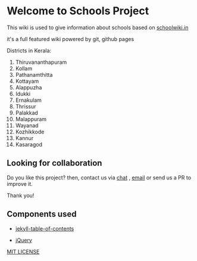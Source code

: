 # Welcome to Schools Project

This wiki is used to give information about schools based on [schoolwiki.in](https://schoolwiki.in)

it's a full featured wiki powered by git, github pages

Districts in Kerala: 

1. Thiruvananthapuram
2. Kollam
3. Pathanamthitta
4. Kottayam
5. Alappuzha
6. Idukki
7. Ernakulam
8. Thrissur
9. Palakkad
10. Malappuram
11. Wayanad
12. Kozhikkode
13. Kannur
14. Kasaragod

## Looking for collaboration

Do you like this project? then, contact us via [chat](https://gitter.im/Drassil/general?utm_source=share-link&utm_medium=link&utm_campaign=share-link) , <a href="mailto:staff-drassil@googlegroups.com">email</a>  or send us a PR to improve it.

Thank you!

## Components used

- [jekyll-table-of-contents](https://github.com/ghiculescu/jekyll-table-of-contents)

- [jQuery](https://jquery.com/)


[MIT LICENSE](LICENSE)
